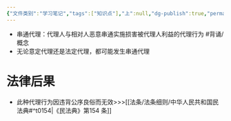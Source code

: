 ```yaml
---
{"文件类别":"学习笔记","tags":["知识点"],"上":null,"dg-publish":true,"permalink":"/学习笔记/知识点cheese/串通代理/","dgPassFrontmatter":true}
---
```


- 串通代理：代理人与相对人恶意串通实施损害被代理人利益的代理行为 #背诵/概念 
- 无论意定代理还是法定代理，都可能发生串通代理
# 法律后果
- 此种代理行为因违背公序良俗而无效>>>[[法条/法条细则/中华人民共和国民法典#^t0154\|《民法典》第154 条]]